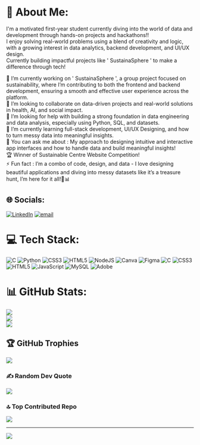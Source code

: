 # 💫 About Me:


I'm a motivated first-year student currently diving into the world of data and development through hands-on projects and hackathons!!<br>
I enjoy solving real-world problems using a blend of creativity and logic, with a growing interest in data analytics, backend development, and UI/UX design.<br>
Currently building impactful projects like ' SustainaSphere ' to make a difference through tech!


🔭 I’m currently working on ' SustainaSphere ', a group project focused on sustainability, where I’m contributing to both the frontend and backend development, ensuring a smooth and effective user experience across the platform.<br>👯 I’m looking to collaborate on data-driven projects and real-world solutions in health, AI, and social impact.<br>🤝 I’m looking for help with building a strong foundation in data engineering and data analysis, especially using Python, SQL, and datasets.<br>🌱 I’m currently learning full-stack development, UI/UX Designing, and how to turn messy data into meaningful insights.<br>💬 You can ask me about : My approach to designing intuitive and interactive app interfaces and how to handle data and build meaningful insights!
<br>🏆 Winner of Sustainable Centre Website Competition!<br>⚡ Fun fact : I’m a combo of code, design, and data - I love designing beautiful applications and diving into messy datasets like it’s a treasure hunt, I’m here for it all!🎨📊


## 🌐 Socials:
[![LinkedIn](https://img.shields.io/badge/LinkedIn-%230077B5.svg?logo=linkedin&logoColor=white)](https://linkedin.com/in/www.linkedin.com/in/shivangi-tawar) [![email](https://img.shields.io/badge/Email-D14836?logo=gmail&logoColor=white)](mailto:shivangitawar@gmail.com) 

# 💻 Tech Stack:
![C](https://img.shields.io/badge/c-%2300599C.svg?style=for-the-badge&logo=c&logoColor=white) ![Python](https://img.shields.io/badge/python-3670A0?style=for-the-badge&logo=python&logoColor=ffdd54) ![CSS3](https://img.shields.io/badge/css3-%231572B6.svg?style=for-the-badge&logo=css3&logoColor=white) ![HTML5](https://img.shields.io/badge/html5-%23E34F26.svg?style=for-the-badge&logo=html5&logoColor=white) ![NodeJS](https://img.shields.io/badge/node.js-6DA55F?style=for-the-badge&logo=node.js&logoColor=white) ![Canva](https://img.shields.io/badge/Canva-%2300C4CC.svg?style=for-the-badge&logo=Canva&logoColor=white) ![Figma](https://img.shields.io/badge/figma-%23F24E1E.svg?style=for-the-badge&logo=figma&logoColor=white) ![C](https://img.shields.io/badge/c-%2300599C.svg?style=for-the-badge&logo=c&logoColor=white) ![CSS3](https://img.shields.io/badge/css3-%231572B6.svg?style=for-the-badge&logo=css3&logoColor=white) ![HTML5](https://img.shields.io/badge/html5-%23E34F26.svg?style=for-the-badge&logo=html5&logoColor=white) ![JavaScript](https://img.shields.io/badge/javascript-%23323330.svg?style=for-the-badge&logo=javascript&logoColor=%23F7DF1E) ![MySQL](https://img.shields.io/badge/mysql-4479A1.svg?style=for-the-badge&logo=mysql&logoColor=white) ![Adobe](https://img.shields.io/badge/adobe-%23FF0000.svg?style=for-the-badge&logo=adobe&logoColor=white)
# 📊 GitHub Stats:
![](https://github-readme-stats.vercel.app/api?username=shivangi0817-tawar&theme=dark&hide_border=false&include_all_commits=true&count_private=false)<br/>
![](https://nirzak-streak-stats.vercel.app/?user=shivangi0817-tawar&theme=dark&hide_border=false)<br/>
![](https://github-readme-stats.vercel.app/api/top-langs/?username=shivangi0817-tawar&theme=dark&hide_border=false&include_all_commits=true&count_private=false&layout=compact)

## 🏆 GitHub Trophies
![](https://github-profile-trophy.vercel.app/?username=shivangi0817-tawar&theme=radical&no-frame=true&no-bg=false&margin-w=4)

### ✍️ Random Dev Quote
![](https://quotes-github-readme.vercel.app/api?type=horizontal&theme=radical)

### 🔝 Top Contributed Repo
![](https://github-contributor-stats.vercel.app/api?username=shivangi0817-tawar&limit=5&theme=dark&combine_all_yearly_contributions=true)

---
[![](https://visitcount.itsvg.in/api?id=shivangi0817-tawar&icon=2&color=13)](https://visitcount.itsvg.in)

<!-- Proudly created with GPRM ( https://gprm.itsvg.in ) -->
